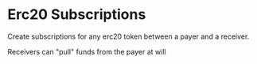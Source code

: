 # Erc20 Subscriptions

Create subscriptions for any erc20 token between a payer and a receiver.

Receivers can "pull" funds from the payer at will